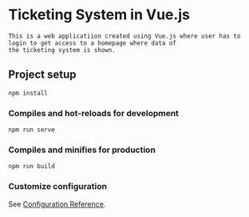 # Ticketing System in Vue.js
```
This is a web applicatiion created using Vue.js where user has to login to get access to a homepage where data of 
the ticketing system is shown.
```

## Project setup
```
npm install
```

### Compiles and hot-reloads for development
```
npm run serve
```

### Compiles and minifies for production
```
npm run build
```



### Customize configuration
See [Configuration Reference](https://cli.vuejs.org/config/).
